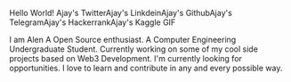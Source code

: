 Hello World! 
Ajay's TwitterAjay's LinkdeinAjay's GithubAjay's TelegramAjay's HackerrankAjay's Kaggle
GIF

I am Alen
A Open Source enthusiast.
A Computer Engineering Undergraduate Student.
Currently working on some of my cool side projects based on Web3 Development.
I'm currently looking for opportunities. I love to learn and contribute in any and every possible way.
